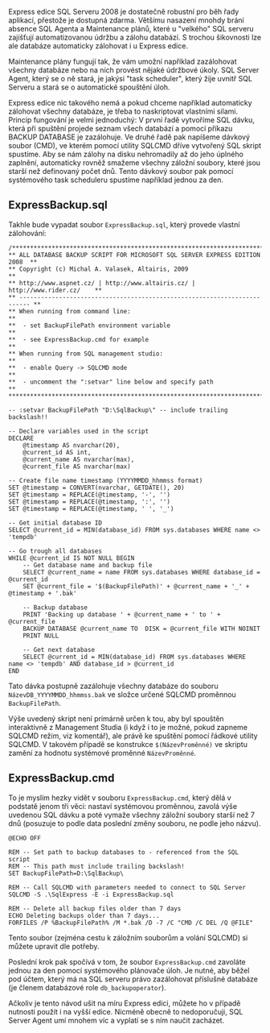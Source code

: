 <!-- dcterms:identifier = aspnetcz#249 -->
<!-- dcterms:title = Automatizovaná záloha všech databází na SQL Express -->
<!-- dcterms:abstract = Express edice SQL Serveru 2008 je dostatečně robustní pro běh řady aplikací, přestože je dostupná zdarma. Většímu nasazení mnohdy brání absence SQL Agenta a Maintenance plánů, které u "velkého" SQL serveru zajišťují automatizovanou údržbu a zálohu databází. S trochou šikovnosti lze ale databáze automaticky zálohovat i u Express edice. -->
<!-- np9:categoryId = 1 -->
<!-- x4w:category = Programování -->
<!-- np9:authorId = 1 -->
<!-- np9:authorEmail = michal.valasek@altairis.cz -->
<!-- dcterms:creator = Michal Altair Valášek -->
<!-- dcterms:created = 2009-12-25T22:54:22.793+01:00 -->
<!-- dcterms:dateAccepted = 2009-12-25T22:54:22.793+01:00 -->

Express edice SQL Serveru 2008 je dostatečně robustní pro běh řady aplikací, přestože je dostupná zdarma. Většímu nasazení mnohdy brání absence SQL Agenta a Maintenance plánů, které u "velkého" SQL serveru zajišťují automatizovanou údržbu a zálohu databází. S trochou šikovnosti lze ale databáze automaticky zálohovat i u Express edice.

Maintenance plány fungují tak, že vám umožní například zazálohovat všechny databáze nebo na nich provést nějaké údržbové úkoly. SQL Server Agent, který se o ně stará, je jakýsi "task scheduler", který žije uvnitř SQL Serveru a stará se o automatické spouštění úloh.

Express edice nic takového nemá a pokud chceme například automaticky zálohovat všechny databáze, je třeba to naskriptovat vlastními silami. Princip fungování je velmi jednoduchý: V první řadě vytvoříme SQL dávku, která při spuštění projede seznam všech databází a pomocí příkazu BACKUP DATABASE je zazálohuje. Ve druhé řadě pak napíšeme dávkový soubor (CMD), ve kterém pomocí utility SQLCMD dříve vytvořený SQL skript spustíme. Aby se nám zálohy na disku nehromadily až do jeho úplného zaplnění, automaticky rovněž smažeme všechny záložní soubory, které jsou starší než definovaný počet dnů. Tento dávkový soubor pak pomocí systémového task scheduleru spustíme například jednou za den.

## ExpressBackup.sql

Takhle bude vypadat soubor `ExpressBackup.sql`, který provede vlastní zálohování:

    /******************************************************************************
    ** ALL DATABASE BACKUP SCRIPT FOR MICROSOFT SQL SERVER EXPRESS EDITION 2008  **
    ** Copyright (c) Michal A. Valasek, Altairis, 2009                           **
    ** http://www.aspnet.cz/ | http://www.altairis.cz/ | http://www.rider.cz/    **
    ** ------------------------------------------------------------------------- **
    ** When running from command line:                                           **
    **  - set BackupFilePath environment variable                                **
    **  - see ExpressBackup.cmd for example                                      **
    ** When running from SQL management studio:                                  **
    **  - enable Query -> SQLCMD mode                                            **
    **  - uncomment the ":setvar" line below and specify path                    **
    ******************************************************************************/

    -- :setvar BackupFilePath "D:\SqlBackup\" -- include trailing backslash!!

    -- Declare variables used in the script
    DECLARE
        @timestamp AS nvarchar(20),
        @current_id AS int,
        @current_name AS nvarchar(max),
        @current_file AS nvarchar(max)

    -- Create file name timestamp (YYYYMMDD_hhmmss format)
    SET @timestamp = CONVERT(nvarchar, GETDATE(), 20)
    SET @timestamp = REPLACE(@timestamp, '-', '')
    SET @timestamp = REPLACE(@timestamp, ':', '')
    SET @timestamp = REPLACE(@timestamp, ' ', '_')

    -- Get initial database ID
    SELECT @current_id = MIN(database_id) FROM sys.databases WHERE name <> 'tempdb'

    -- Go trough all databases
    WHILE @current_id IS NOT NULL BEGIN
        -- Get database name and backup file
        SELECT @current_name = name FROM sys.databases WHERE database_id = @current_id
        SET @current_file = '$(BackupFilePath)' + @current_name + '_' + @timestamp + '.bak'
        
        -- Backup database
        PRINT 'Backing up database ' + @current_name + ' to ' + @current_file
        BACKUP DATABASE @current_name TO  DISK = @current_file WITH NOINIT
        PRINT NULL
        
        -- Get next database
        SELECT @current_id = MIN(database_id) FROM sys.databases WHERE name <> 'tempdb' AND database_id > @current_id
    END

Tato dávka postupně zazálohuje všechny databáze do souboru `NázevDB_YYYYMMDD_hhmmss.bak` ve složce určené SQLCMD proměnnou `BackupFilePath`. 

Výše uvedený skript není primárně určen k tou, aby byl spouštěn interaktivně z Management Studia (i když i to je možné, pokud zapneme SQLCMD režim, viz komentář), ale právě ke spuštění pomocí řádkové utility SQLCMD. V takovém případě se konstrukce `$(NázevProměnné)` ve skriptu zamění za hodnotu systémové proměnné `NázevProměnné`.

## ExpressBackup.cmd

To je myslím hezky vidět v souboru `ExpressBackup.cmd`, který dělá v podstatě jenom tři věci: nastaví systémovou proměnnou, zavolá výše uvedenou SQL dávku a poté vymaže všechny záložní soubory starší než 7 dnů (posuzuje to podle data poslední změny souboru, ne podle jeho názvu).

    @ECHO OFF

    REM -- Set path to backup databases to - referenced from the SQL script
    REM -- This path must include trailing backslash!
    SET BackupFilePath=D:\SqlBackup\
    
    REM -- Call SQLCMD with parameters needed to connect to SQL Server
    SQLCMD -S .\SqlExpress -E -i ExpressBackup.sql
    
    REM -- Delete all backup files older than 7 days
    ECHO Deleting backups older than 7 days...
    FORFILES /P %BackupFilePath% /M *.bak /D -7 /C "CMD /C DEL /Q @FILE"

Tento soubor (zejména cestu k záložním souborům a volání SQLCMD) si můžete upravit dle potřeby.

Poslední krok pak spočívá v tom, že soubor `ExpressBackup.cmd` zavoláte jednou za den pomocí systémového plánovače úloh. Je nutné, aby běžel pod účtem, který má na SQL serveru právo zazálohovat příslušné databáze (je členem databázové role `db_backupoperator`).

Ačkoliv je tento návod ušit na míru Express edici, můžete ho v případě nutnosti použít i na vyšší edice. Nicméně obecně to nedoporučuji, SQL Server Agent umí mnohem víc a vyplatí se s ním naučit zacházet.